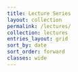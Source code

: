 ```yaml
---
title: Lecture Series
layout: collection
permalink: /lectures/
collection: lectures
entries_layout: grid
sort_by: date
sort_order: forward
classes: wide
---
```


